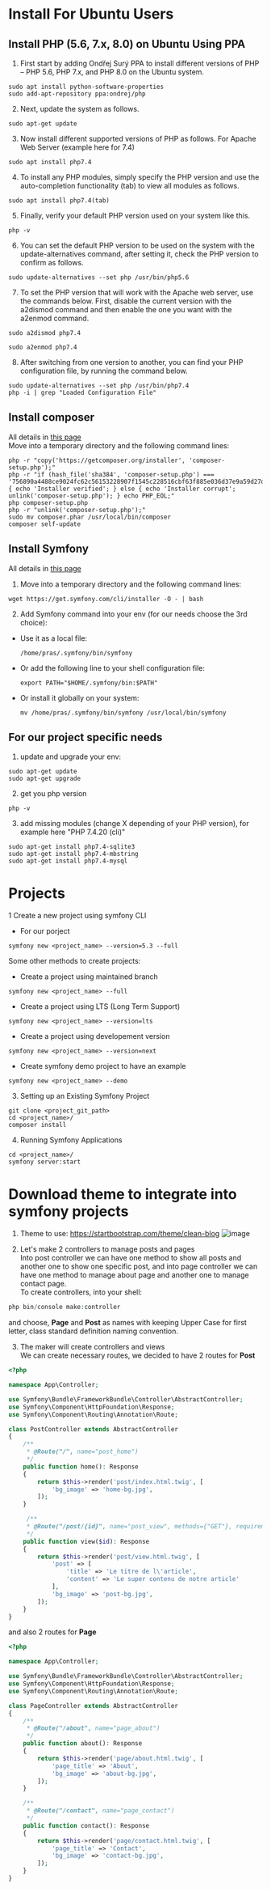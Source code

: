# Install For Ubuntu Users

## Install PHP (5.6, 7.x, 8.0) on Ubuntu Using PPA

1. First start by adding Ondřej Surý PPA to install different versions of PHP – PHP 5.6, PHP 7.x, and PHP 8.0 on the Ubuntu system.

```console
sudo apt install python-software-properties
sudo add-apt-repository ppa:ondrej/php
```

2. Next, update the system as follows.

```console
sudo apt-get update
```

3. Now install different supported versions of PHP as follows. For Apache Web Server (example here for 7.4)

```console
sudo apt install php7.4
```

4. To install any PHP modules, simply specify the PHP version and use the auto-completion functionality (tab) to view all modules as follows.

```console
sudo apt install php7.4(tab)
```

5. Finally, verify your default PHP version used on your system like this.

```console
php -v
```

6. You can set the default PHP version to be used on the system with the update-alternatives command, after setting it, check the PHP version to confirm as follows.

```console
sudo update-alternatives --set php /usr/bin/php5.6
```

7. To set the PHP version that will work with the Apache web server, use the commands below. First, disable the current version with the a2dismod command and then enable the one you want with the a2enmod command.

```console
sudo a2dismod php7.4
```

```console
sudo a2enmod php7.4
```

8. After switching from one version to another, you can find your PHP configuration file, by running the command below.

```console
sudo update-alternatives --set php /usr/bin/php7.4
php -i | grep "Loaded Configuration File"
```

## Install composer

All details in [this page](https://getcomposer.org/download/)  
Move into a temporary directory and the following command lines:

```console
php -r "copy('https://getcomposer.org/installer', 'composer-setup.php');"
php -r "if (hash_file('sha384', 'composer-setup.php') === '756890a4488ce9024fc62c56153228907f1545c228516cbf63f885e036d37e9a59d27d63f46af1d4d07ee0f76181c7d3') { echo 'Installer verified'; } else { echo 'Installer corrupt'; unlink('composer-setup.php'); } echo PHP_EOL;"
php composer-setup.php
php -r "unlink('composer-setup.php');"
sudo mv composer.phar /usr/local/bin/composer
composer self-update
```

## Install Symfony

All details in [this page](https://symfony.com/download)

1. Move into a temporary directory and the following command lines:

```console
wget https://get.symfony.com/cli/installer -O - | bash
```

2. Add Symfony command into your env (for our needs choose the 3rd choice):

- Use it as a local file:

  ```console
  /home/pras/.symfony/bin/symfony
  ```

- Or add the following line to your shell configuration file:

  ```console
  export PATH="$HOME/.symfony/bin:$PATH"
  ```

- Or install it globally on your system:
  ```console
  mv /home/pras/.symfony/bin/symfony /usr/local/bin/symfony
  ```

## For our project specific needs

1. update and upgrade your env:

```console
sudo apt-get update
sudo apt-get upgrade
```

2. get you php version

```console
php -v
```

3. add missing modules (change X depending of your PHP version), for example here "PHP 7.4.20 (cli)"

```console
sudo apt-get install php7.4-sqlite3
sudo apt-get install php7.4-mbstring
sudo apt-get install php7.4-mysql
```

# Projects

1 Create a new project using symfony CLI
  - For our porject  
```console
symfony new <project_name> --version=5.3 --full
```

Some other methods to create projects:  
  - Create a project using maintained branch  
```console
symfony new <project_name> --full
```
  - Create a project using LTS (Long Term Support)  
```console
symfony new <project_name> --version=lts
```
  - Create a project using developement version  
```console
symfony new <project_name> --version=next
```
  - Create symfony demo project to have an example
```console
symfony new <project_name> --demo
```

3. Setting up an Existing Symfony Project

```console
git clone <project_git_path>
cd <project_name>/
composer install
```

4. Running Symfony Applications

```console
cd <project_name>/
symfony server:start
```

# Download theme to integrate into symfony projects

1. Theme to use: https://startbootstrap.com/theme/clean-blog
![image](https://user-images.githubusercontent.com/61125395/122299821-c78f3b80-cefe-11eb-857e-7c966a2549a2.png)  

2. Let's make 2 controllers to manage posts and pages  
Into post controller we can have one method to show all posts and another one to show one specific post, and into
page controller we can have one method to manage about page and another one to manage contact page.  
To create controllers, into your shell:  
```php
php bin/console make:controller
```
and choose, **Page** and **Post** as names with keeping Upper Case for first letter, class standard definition naming convention.  

3. The maker will create controllers and views  
We can create necessary routes, we decided to have 2 routes for **Post** 
```php
<?php

namespace App\Controller;

use Symfony\Bundle\FrameworkBundle\Controller\AbstractController;
use Symfony\Component\HttpFoundation\Response;
use Symfony\Component\Routing\Annotation\Route;

class PostController extends AbstractController
{
    /**
     * @Route("/", name="post_home")
     */
    public function home(): Response
    {
        return $this->render('post/index.html.twig', [
            'bg_image' => 'home-bg.jpg', 
        ]);
    }

     /**
     * @Route("/post/{id}", name="post_view", methods={"GET"}, requirements={"id"="\d+"})
     */
    public function view($id): Response
    {
        return $this->render('post/view.html.twig', [
            'post' => [
                'title' => 'Le titre de l\'article',
                'content' => 'Le super contenu de notre article'
            ],
            'bg_image' => 'post-bg.jpg', 
        ]);
    }
}
```
and also 2 routes for **Page**
```php
<?php

namespace App\Controller;

use Symfony\Bundle\FrameworkBundle\Controller\AbstractController;
use Symfony\Component\HttpFoundation\Response;
use Symfony\Component\Routing\Annotation\Route;

class PageController extends AbstractController
{
    /**
     * @Route("/about", name="page_about")
     */
    public function about(): Response
    {
        return $this->render('page/about.html.twig', [
            'page_title' => 'About',
            'bg_image' => 'about-bg.jpg', 
        ]);
    }

    /**
     * @Route("/contact", name="page_contact")
     */
    public function contact(): Response
    {
        return $this->render('page/contact.html.twig', [
            'page_title' => 'Contact',
            'bg_image' => 'contact-bg.jpg', 
        ]);
    }
}
```



